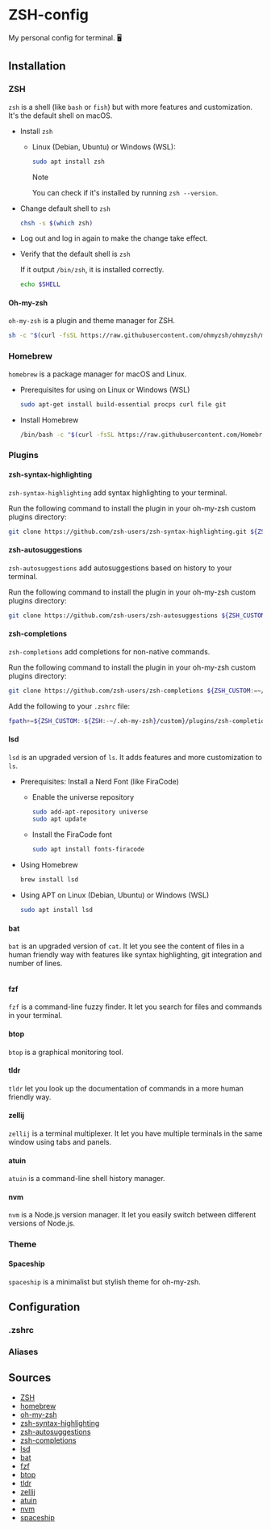 # ZSH-config

My personal config for terminal. 🖥️

## Installation

### ZSH

`zsh` is a shell (like `bash` or `fish`) but with more features and customization.
It's the default shell on macOS.

- Install `zsh`

  - Linux (Debian, Ubuntu) or Windows (WSL):

    ```bash
    sudo apt install zsh
    ```

    > [!note]
    > You can check if it's installed by running `zsh --version`.

- Change default shell to `zsh`

  ```bash
  chsh -s $(which zsh)
  ```

- Log out and log in again to make the change take effect.

- Verify that the default shell is `zsh`

  If it output `/bin/zsh`, it is installed correctly.

  ```bash
  echo $SHELL
  ```

#### Oh-my-zsh

`oh-my-zsh` is a plugin and theme manager for ZSH.

```bash
sh -c "$(curl -fsSL https://raw.githubusercontent.com/ohmyzsh/ohmyzsh/master/tools/install.sh)"
```

### Homebrew

`homebrew` is a package manager for macOS and Linux.

- Prerequisites for using on Linux or Windows (WSL)

  ```bash
  sudo apt-get install build-essential procps curl file git
  ```

- Install Homebrew

  ```bash
  /bin/bash -c "$(curl -fsSL https://raw.githubusercontent.com/Homebrew/install/HEAD/install.sh)"
  ```

### Plugins

#### zsh-syntax-highlighting

`zsh-syntax-highlighting` add syntax highlighting to your terminal.

Run the following command to install the plugin in your oh-my-zsh custom plugins directory:

```bash
git clone https://github.com/zsh-users/zsh-syntax-highlighting.git ${ZSH_CUSTOM:-~/.oh-my-zsh/custom}/plugins/zsh-syntax-highlighting
```

#### zsh-autosuggestions

`zsh-autosuggestions` add autosuggestions based on history to your terminal.

Run the following command to install the plugin in your oh-my-zsh custom plugins directory:

```bash
git clone https://github.com/zsh-users/zsh-autosuggestions ${ZSH_CUSTOM:-~/.oh-my-zsh/custom}/plugins/zsh-autosuggestions
```

#### zsh-completions

`zsh-completions` add completions for non-native commands.

Run the following command to install the plugin in your oh-my-zsh custom plugins directory:

```bash
git clone https://github.com/zsh-users/zsh-completions ${ZSH_CUSTOM:=~/.oh-my-zsh/custom}/plugins/zsh-completions
```

Add the following to your `.zshrc` file:

```bash
fpath+=${ZSH_CUSTOM:-${ZSH:-~/.oh-my-zsh}/custom}/plugins/zsh-completions/src
```

#### lsd

`lsd` is an upgraded version of `ls`.
It adds features and more customization to `ls`.

- Prerequisites: Install a Nerd Font (like FiraCode)

  - Enable the universe repository

    ```bash
    sudo add-apt-repository universe
    sudo apt update
    ```

  - Install the FiraCode font

    ```bash
    sudo apt install fonts-firacode
    ```

- Using Homebrew

  ```bash
  brew install lsd
  ```

- Using APT on Linux (Debian, Ubuntu) or Windows (WSL)

  ```bash
  sudo apt install lsd
  ```

#### bat

`bat` is an upgraded version of `cat`.
It let you see the content of files in a human friendly way with features like syntax highlighting, git integration and number of lines.

```bash

```

#### fzf

`fzf` is a command-line fuzzy finder.
It let you search for files and commands in your terminal.

#### btop

`btop` is a graphical monitoring tool.

#### tldr

`tldr` let you look up the documentation of commands in a more human friendly way.

#### zellij

`zellij` is a terminal multiplexer.
It let you have multiple terminals in the same window using tabs and panels.

#### atuin

`atuin` is a command-line shell history manager.

#### nvm

`nvm` is a Node.js version manager.
It let you easily switch between different versions of Node.js.

### Theme

#### Spaceship

`spaceship` is a minimalist but stylish theme for oh-my-zsh.

## Configuration

### .zshrc

### Aliases

## Sources

- [ZSH](https://github.com/ohmyzsh/ohmyzsh/wiki/Installing-ZSH)
- [homebrew](https://github.com/Homebrew/install)
- [oh-my-zsh](https://github.com/ohmyzsh/ohmyzsh)
- [zsh-syntax-highlighting](https://github.com/zsh-users/zsh-syntax-highlighting)
- [zsh-autosuggestions](https://github.com/zsh-users/zsh-autosuggestions)
- [zsh-completions](https://github.com/zsh-users/zsh-completions)
- [lsd](https://github.com/lsd-rs/lsd)
- [bat](https://github.com/sharkdp/bat)
- [fzf](https://github.com/junegunn/fzf)
- [btop](https://github.com/aristocratos/btop)
- [tldr](https://github.com/tldr-pages/tldr)
- [zellij](https://github.com/zellij-org/zellij)
- [atuin](https://github.com/ellie/atuin)
- [nvm](https://github.com/nvm-sh/nvm)
- [spaceship](https://github.com/spaceship-prompt/spaceship-prompt)
